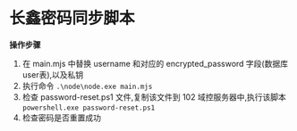 # 长鑫密码同步脚本

**操作步骤**

1. 在 main.mjs 中替换 username 和对应的 encrypted_password 字段(数据库user表),以及私钥
2. 执行命令 `.\node\node.exe main.mjs`
3. 检查 password-reset.ps1 文件,复制该文件到 102 域控服务器中,执行该脚本 `powershell.exe password-reset.ps1`
4. 检查密码是否重置成功
